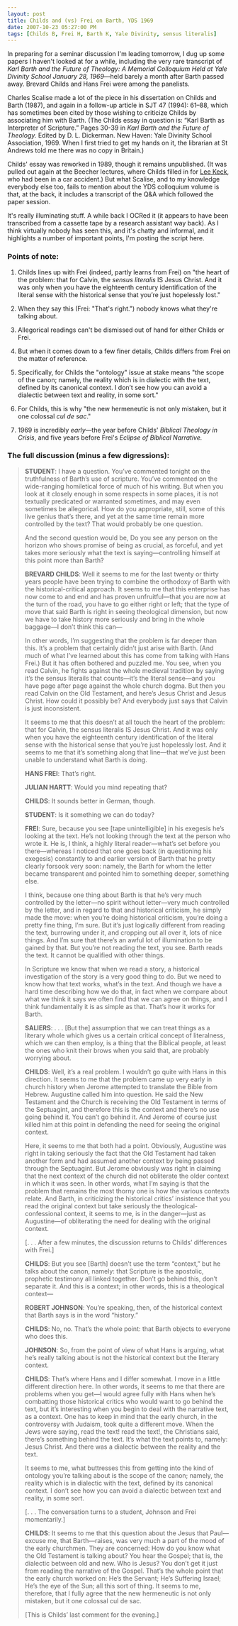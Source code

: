 ```yaml
---
layout: post
title: Childs and (vs) Frei on Barth, YDS 1969  
date: 2007-10-23 05:27:00 PM  
tags: [Childs B, Frei H, Barth K, Yale Divinity, sensus literalis]
---
```


In preparing for a seminar
discussion I'm leading tomorrow, I dug up some papers I haven't looked at for a
while, including the very rare transcript of *Karl Barth and the Future
of Theology: A Memorial Colloquium Held at Yale Divinity School January
28, 1969*—held barely a month after Barth passed away. Brevard
Childs and Hans Frei were among the panelists.

Charles Scalise made a lot of the piece in his dissertation on Childs
and Barth (1987), and again in a follow-up article in SJT 47 (1994):
61–88, which has sometimes been cited by those wishing to criticize
Childs by associating him with Barth. (The Childs essay in question is:
“Karl Barth as Interpreter of Scripture.” Pages 30-39 in *Karl Barth and
the Future of Theology.* Edited by D. L. Dickerman. New Haven: Yale
Divinity School Association, 1969. When I first tried to get my hands on
it, the librarian at St Andrews told me there was no copy in Britain.)

Childs' essay was reworked in 1989, though it remains unpublished. (It
was pulled out again at the Beecher lectures, where Childs filled in for
[Lee Keck](http://www.librarything.com/author/keckleandere), who had
been in a car accident.) But what Scalise, and to my knowledge everybody
else too, fails to mention about the YDS colloquium volume is that, at
the back, it includes a transcript of the Q&A which followed the paper
session.

It's really illuminating stuff. A while back I OCRed it (it appears to
have been transcribed from a cassette tape by a research assistant way
back). As I think virtually nobody has seen this, and it's chatty and
informal, and it highlights a number of important points, I'm posting
the script here.

### Points of note:

1.  Childs lines up with Frei (indeed, partly learns from Frei) on "the
    heart of the problem: that for Calvin, the *sensus literalis* IS
    Jesus Christ. And it was only when you have the eighteenth century
    identification of the literal sense with the historical sense that
    you’re just hopelessly lost."
    
2.  When they say this (Frei: "That's right.") nobody knows what they're
    talking about.
    
3.  Allegorical readings can't be dismissed out of hand for either
    Childs or Frei.
    
4.  But when it comes down to a few finer details, Childs differs from
    Frei on the matter of reference.
    
5.  Specifically, for Childs the "ontology" issue at stake means "the
    scope of the canon; namely, the reality which is in dialectic with
    the text, defined by its canonical context. I don’t see how you can
    avoid a dialectic between text and reality, in some sort."
    
6.  For Childs, this is why "the new hermeneutic is not only mistaken,
    but it one colossal *cul de sac*."
    
7.  1969 is incredibly *early*—the year before Childs' *Biblical
    Theology in Crisis*, and five years before Frei's *Eclipse of
    Biblical Narrative.*

### The full discussion (minus a few digressions):

> **STUDENT**: I have a question. You’ve commented tonight on the
> truthfulness of Barth’s use of scripture. You’ve commented on the
> wide-ranging homiletical force of much of his writing. But when you
> look at it closely enough in some respects in some places, it is not
> textually predicated or warranted sometimes, and may even sometimes be
> allegorical. How do you appropriate, still, some of this live genius
> that’s there, and yet at the same time remain more controlled by the
> text? That would probably be one question.
> 
> And the second question would be, Do you see any person on the horizon
> who shows promise of being as crucial, as forceful, and yet takes more
> seriously what the text is saying—controlling himself at this point
> more than Barth?
> 
> **BREVARD CHILDS**: Well it seems to me for the last twenty or thirty
> years people have been trying to combine the orthodoxy of Barth with
> the historical-critical approach. It seems to me that this enterprise
> has now come to and end and has proven unfruitful—that you are now at
> the turn of the road, you have to go either right or left; that the
> type of move that said Barth is right in seeing theological dimension,
> but now we have to take history more seriously and bring in the whole
> baggage—I don’t think this can—
> 
> In other words, I’m suggesting that the problem is far deeper than
> this. It’s a problem that certainly didn’t just arise with Barth. (And
> much of what I’ve learned about this has come from talking with Hans
> Frei.) But it has often bothered and puzzled me. You see, when you
> read Calvin, he fights against the whole medieval tradition by saying
> it’s the sensus literails that counts—it’s the literal sense—and you
> have page after page against the whole church dogma. But then you read
> Calvin on the Old Testament, and here’s Jesus Christ and Jesus Christ.
> How could it possibly be? And everybody just says that Calvin is just
> inconsistent.
> 
> It seems to me that this doesn’t at all touch the heart of the
> problem: that for Calvin, the sensus literalis IS Jesus Christ. And it
> was only when you have the eighteenth century identification of the
> literal sense with the historical sense that you’re just hopelessly
> lost. And it seems to me that it’s something along that line—that
> we’ve just been unable to understand what Barth is doing.
> 
> **HANS FREI**: That’s right.
> 
> **JULIAN HARTT**: Would you mind repeating that?
> 
> **CHILDS**: It sounds better in German, though.
> 
> **STUDENT**: Is it something we can do today?
> 
> **FREI**: Sure, because you see \[tape unintelligible\] in his exegesis
> he’s looking at the text. He’s not looking through the text at the
> person who wrote it. He is, I think, a highly literal reader—what’s
> set before you there—whereas I noticed that one goes back (in
> questioning his exegesis) constantly to and earlier version of Barth
> that he pretty clearly forsook very soon: namely, the Barth for whom
> the letter became transparent and pointed him to something deeper,
> something else.
> 
> I think, because one thing about Barth is that he’s very much
> controlled by the letter—no spirit without letter—very much controlled
> by the letter, and in regard to that and historical criticism, he
> simply made the move: when you’re doing historical criticism, you’re
> doing a pretty fine thing, I’m sure. But it’s just logically different
> from reading the text, burrowing under it, and cropping out all over
> it, lots of nice things. And I’m sure that there’s an awful lot of
> illumination to be gained by that. But you’re not reading the text,
> you see. Barth reads the text. It cannot be qualified with other
> things.
> 
> In Scripture we know that when we read a story, a historical
> investigation of the story is a very good thing to do. But we need to
> know how that text works, what’s in the text. And though we have a
> hard time describing how we do that, in fact when we compare about
> what we think it says we often find that we can agree on things, and I
> think fundamentally it is as simple as that. That’s how it works for
> Barth.
> 
> **SALIERS**: . . . \[But the\] assumption that we can treat things as a
> literary whole which gives us a certain critical concept of
> literalness, which we can then employ, is a thing that the Biblical
> people, at least the ones who knit their brows when you said that, are
> probably worrying about.
> 
> **CHILDS**: Well, it’s a real problem. I wouldn’t go quite with Hans
> in this direction. It seems to me that the problem came up very early
> in church history when Jerome attempted to translate the Bible from
> Hebrew. Augustine called him into question. He said the New Testament
> and the Church is receiving the Old Testament in terms of the
> Septuagint, and therefore this is the context and there’s no use going
> behind it. You can’t go behind it. And Jerome of course just killed
> him at this point in defending the need for seeing the original
> context.
> 
> Here, it seems to me that both had a point. Obviously, Augustine was
> right in taking seriously the fact that the Old Testament had taken
> another form and had assumed another context by being passed through
> the Septuagint. But Jerome obviously was right in claiming that the
> next context of the church did not obliterate the older context in
> which it was seen. In other words, what I’m saying is that the problem
> that remains the most thorny one is how the various contexts relate.
> And Barth, in criticizing the historical critics’ insistence that you
> read the original context but take seriously the
> theological-confessional context, it seems to me, is in the
> danger—just as Augustine—of obliterating the need for dealing with the
> original context.
> 
> \[. . . After a few minutes, the discussion returns to Childs’
> differences with Frei.\]
> 
> **CHILDS**: But you see \[Barth\] doesn’t use the term “context,” but he
> talks about the canon, namely: that Scripture is the apostolic,
> prophetic testimony all linked together. Don’t go behind this, don’t
> separate it. And this is a context; in other words, this is a
> theological context—
> 
> **ROBERT JOHNSON**: You’re speaking, then, of the historical context
> that Barth says is in the word “history.”
> 
> **CHILDS**: No, no. That’s the whole point: that Barth objects to
> everyone who does this.
> 
> **JOHNSON**: So, from the point of view of what Hans is arguing, what
> he’s really talking about is not the historical context but the
> literary context.
> 
> **CHILDS**: That’s where Hans and I differ somewhat. I move in a
> little different direction here. In other words, it seems to me that
> there are problems when you get—I would agree fully with Hans when
> he’s combatting those historical critics who would want to go behind
> the text, but it’s interesting when you begin to deal with the
> narrative text, as a context. One has to keep in mind that the early
> church, in the controversy with Judaism, took quite a different move.
> When the Jews were saying, read the text! read the text!, the
> Christians said, there’s something behind the text. It’s what the text
> points to, namely: Jesus Christ. And there was a dialectic between the
> reality and the text.
> 
> It seems to me, what buttresses this from getting into the kind of
> ontology you’re talking about is the scope of the canon; namely, the
> reality which is in dialectic with the text, defined by its canonical
> context. I don’t see how you can avoid a dialectic between text and
> reality, in some sort.
> 
> \[. . . The conversation turns to a student, Johnson and Frei
> momentarily.\]
> 
> **CHILDS**: It seems to me that this question about the Jesus that
> Paul—excuse me, that Barth—raises, was very much a part of the mood of
> the early churchmen. They are concerned: How do you know what the Old
> Testament is talking about? You hear the Gospel; that is, the
> dialectic between old and new. Who is Jesus? You don’t get it just
> from reading the narrative of the Gospel. That’s the whole point that
> the early church worked on: He’s the Servant; He’s Suffering Israel;
> He’s the eye of the Sun; all this sort of thing. It seems to me,
> therefore, that I fully agree that the new hermeneutic is not only
> mistaken, but it one colossal cul de sac.
> 
> \[This is Childs’ last comment for the evening.\]
